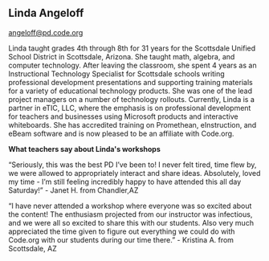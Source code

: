 ## Linda Angeloff

[angeloff@pd.code.org](mailto:angeloff@pd.code.org)

Linda taught grades 4th through 8th for 31 years for the Scottsdale Unified School District in Scottsdale, Arizona. She taught math, algebra, and computer technology. After leaving the classroom, she spent 4 years as an Instructional Technology Specialist for Scottsdale schools writing professional development presentations and supporting training materials for a variety of educational technology products. She was one of the lead project managers on a number of technology rollouts. Currently, Linda is a partner in eTIC, LLC, where the emphasis is on professional development for teachers and businesses using Microsoft products and interactive whiteboards. She has accredited training on Promethean, eInstruction, and eBeam software and is now pleased to be an affiliate with Code.org.

**What teachers say about Linda's workshops**

“Seriously, this was the best PD I’ve been to! I never felt tired, time flew by, we were allowed to appropriately interact and share ideas. Absolutely, loved my time - I’m still feeling incredibly happy to have attended this all day Saturday!” - Janet H. from Chandler,AZ

“I have never attended a workshop where everyone was so excited about the content! The enthusiasm projected from our instructor was infectious, and we were all so excited to share this with our students. Also very much appreciated the time given to figure out everything we could do with Code.org with our students during our time there.” - Kristina A. from Scottsdale, AZ

